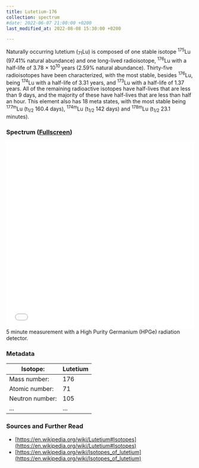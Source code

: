 ```yaml
---
title: Lutetium-176
collection: spectrum
#date: 2022-06-07 21:00:00 +0200
last_modified_at: 2022-08-08 15:30:00 +0200

---
```


Naturally occurring lutetium (<sub>71</sub>Lu) is composed of one stable isotope <sup>175</sup>Lu (97.41% natural abundance) and one long-lived radioisotope, <sup>176</sup>Lu with a half-life of 3.78 × 10<sup>10</sup> years (2.59% natural abundance). Thirty-five radioisotopes have been characterized, with the most stable, besides <sup>176</sup>Lu, being <sup>174</sup>Lu with a half-life of 3.31 years, and <sup>173</sup>Lu with a half-life of 1.37 years. All of the remaining radioactive isotopes have half-lives that are less than 9 days, and the majority of these have half-lives that are less than half an hour. This element also has 18 meta states, with the most stable being <sup>177m</sup>Lu (t<sub>1/2</sub> 160.4 days), <sup>174m</sup>Lu (t<sub>1/2</sub> 142 days) and <sup>178m</sup>Lu (t<sub>1/2</sub> 23.1 minutes). 

### Spectrum ([Fullscreen](/assets/spectra/Lu-176.html))

<iframe width="100%" height="500" src="/assets/spectra/Lu-176.html" title="Lu-176 gamma spectrum" frameborder="0" allowfullscreen></iframe>
5 minute measurement with a High Purity Germanium (HPGe) radiation detector.

### Metadata

| Isotope: | Lutetium |
| --- | --- |
| Mass number: | 176 |
| Atomic number: | 71 |
| Neutron number: | 105 |
| ... | ... |

### Sources and Further Read

- [https://en.wikipedia.org/wiki/Lutetium#Isotopes](https://en.wikipedia.org/wiki/Lutetium#Isotopes)
- [https://en.wikipedia.org/wiki/Isotopes_of_lutetium](https://en.wikipedia.org/wiki/Isotopes_of_lutetium)

